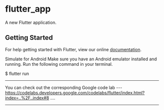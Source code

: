 # flutter_app

A new Flutter application.

## Getting Started

For help getting started with Flutter, view our online
[documentation](https://flutter.io/).



Simulate for Android
Make sure you have an Android emulator installed and running.
Run the following command in your terminal.

$ flutter run



***************************************************************************************************************************
You can check out the corresponding Google code lab ---  https://codelabs.developers.google.com/codelabs/flutter/index.html?index=..%2F..index#8 ....
***************************************************************************************************************************
